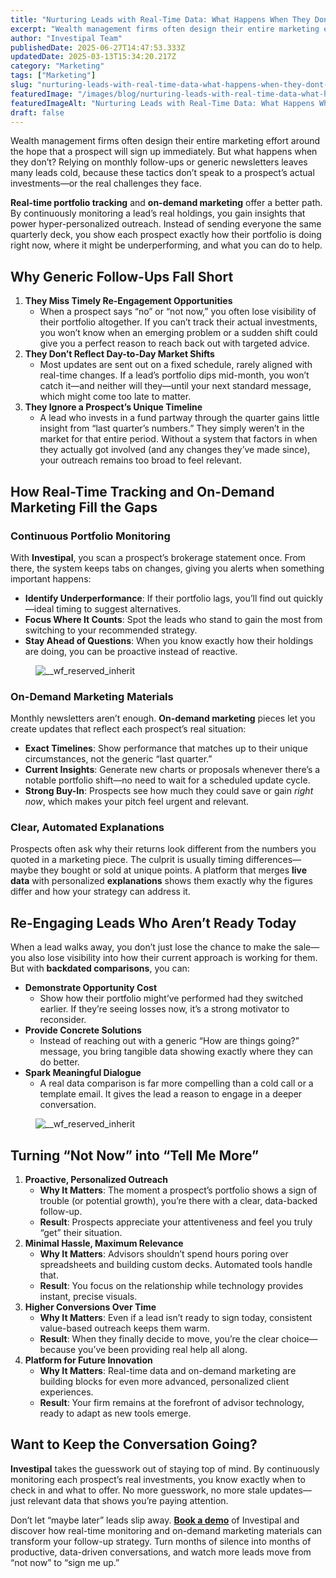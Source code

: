 ```yaml
---
title: "Nurturing Leads with Real-Time Data: What Happens When They Don’t Close Today?"
excerpt: "Wealth management firms often design their entire marketing effort around the hope that a prospect will sign up immediately."
author: "Investipal Team"
publishedDate: 2025-06-27T14:47:53.333Z
updatedDate: 2025-03-13T15:34:20.217Z
category: "Marketing"
tags: ["Marketing"]
slug: "nurturing-leads-with-real-time-data-what-happens-when-they-dont-close-today"
featuredImage: "/images/blog/nurturing-leads-with-real-time-data-what-happens-when-they-dont-close-today__67d2f77d6831d42db1224c4e_Screenshot_202025-03-13_20111904.png"
featuredImageAlt: "Nurturing Leads with Real-Time Data: What Happens When They Don’t Close Today?"
draft: false
---
```

<p id="">Wealth management firms often design their entire marketing effort around the hope that a prospect will sign up immediately. But what happens when they don’t? Relying on monthly follow-ups or generic newsletters leaves many leads cold, because these tactics don’t speak to a prospect’s actual investments—or the real challenges they face.</p><p id=""><strong id="">Real-time portfolio tracking</strong> and <strong id="">on-demand marketing</strong> offer a better path. By continuously monitoring a lead’s real holdings, you gain insights that power hyper-personalized outreach. Instead of sending everyone the same quarterly deck, you show each prospect exactly how their portfolio is doing right now, where it might be underperforming, and what you can do to help.</p><h2 id="">Why Generic Follow-Ups Fall Short</h2><ol id=""><li id=""><strong id="">They Miss Timely Re-Engagement Opportunities</strong><ul id=""><li id="">When a prospect says “no” or “not now,” you often lose visibility of their portfolio altogether. If you can’t track their actual investments, you won’t know when an emerging problem or a sudden shift could give you a perfect reason to reach back out with targeted advice.</li></ul></li><li id=""><strong id="">They Don’t Reflect Day-to-Day Market Shifts</strong><ul id=""><li id="">Most updates are sent out on a fixed schedule, rarely aligned with real-time changes. If a lead’s portfolio dips mid-month, you won’t catch it—and neither will they—until your next standard message, which might come too late to matter.</li></ul></li><li id=""><strong id="">They Ignore a Prospect’s Unique Timeline</strong><ul id=""><li id="">A lead who invests in a fund partway through the quarter gains little insight from “last quarter’s numbers.” They simply weren’t in the market for that entire period. Without a system that factors in when they actually got involved (and any changes they’ve made since), your outreach remains too broad to feel relevant.</li></ul></li></ol><h2 id="">How Real-Time Tracking and On-Demand Marketing Fill the Gaps</h2><h3 id="">Continuous Portfolio Monitoring</h3><p id="">With <strong id="">Investipal</strong>, you scan a prospect’s brokerage statement once. From there, the system keeps tabs on changes, giving you alerts when something important happens:</p><ul id=""><li id=""><strong id="">Identify Underperformance</strong>: If their portfolio lags, you’ll find out quickly—ideal timing to suggest alternatives.</li><li id=""><strong id="">Focus Where It Counts</strong>: Spot the leads who stand to gain the most from switching to your recommended strategy.</li><li id=""><strong id="">Stay Ahead of Questions</strong>: When you know exactly how their holdings are doing, you can be proactive instead of reactive.</li></ul><figure class="w-richtext-figure-type-image w-richtext-align-fullwidth" style="max-width:2844px" data-rt-type="image" data-rt-align="fullwidth" data-rt-max-width="2844px"><div><img src="/images/blog/nurturing-leads-with-real-time-data-what-happens-when-they-dont-close-today__67d2f77d6831d42db1224c4e_Screenshot_202025-03-13_20111904.png" loading="lazy" alt="__wf_reserved_inherit"></div></figure><h3 id="">On-Demand Marketing Materials</h3><p id="">Monthly newsletters aren’t enough. <strong id="">On-demand marketing</strong> pieces let you create updates that reflect each prospect’s real situation:</p><ul id=""><li id=""><strong id="">Exact Timelines</strong>: Show performance that matches up to their unique circumstances, not the generic “last quarter.”</li><li id=""><strong id="">Current Insights</strong>: Generate new charts or proposals whenever there’s a notable portfolio shift—no need to wait for a scheduled update cycle.</li><li id=""><strong id="">Strong Buy-In</strong>: Prospects see how much they could save or gain <em id="">right now</em>, which makes your pitch feel urgent and relevant.</li></ul><h3 id="">Clear, Automated Explanations</h3><p id="">Prospects often ask why their returns look different from the numbers you quoted in a marketing piece. The culprit is usually timing differences—maybe they bought or sold at unique points. A platform that merges <strong id="">live data</strong> with personalized <strong id="">explanations</strong> shows them exactly why the figures differ and how your strategy can address it.</p><h2 id="">Re-Engaging Leads Who Aren’t Ready Today</h2><p id="">When a lead walks away, you don’t just lose the chance to make the sale—you also lose visibility into how their current approach is working for them. But with <strong id="">backdated comparisons</strong>, you can:</p><ul id=""><li id=""><strong id="">Demonstrate Opportunity Cost</strong><ul id=""><li id=""><strong id="">‍</strong>Show how their portfolio might’ve performed had they switched earlier. If they’re seeing losses now, it’s a strong motivator to reconsider.</li></ul></li><li id=""><strong id="">Provide Concrete Solutions</strong><ul id=""><li id=""><strong id="">‍</strong>Instead of reaching out with a generic “How are things going?” message, you bring tangible data showing exactly where they can do better.</li></ul></li><li id=""><strong id="">Spark Meaningful Dialogue</strong><ul id=""><li id=""><strong id="">‍</strong>A real data comparison is far more compelling than a cold call or a template email. It gives the lead a reason to engage in a deeper conversation.</li></ul></li></ul><figure class="w-richtext-figure-type-image w-richtext-align-fullwidth" style="max-width:2841px" data-rt-type="image" data-rt-align="fullwidth" data-rt-max-width="2841px"><div><img src="/images/blog/nurturing-leads-with-real-time-data-what-happens-when-they-dont-close-today__67d2f74ac504f9491e6294f7_Screenshot_202025-03-13_20111643.png" loading="lazy" alt="__wf_reserved_inherit"></div></figure><h2 id="">Turning “Not Now” into “Tell Me More”</h2><ol id=""><li id=""><strong id="">Proactive, Personalized Outreach</strong><ul id=""><li id=""><strong id="">Why It Matters</strong>: The moment a prospect’s portfolio shows a sign of trouble (or potential growth), you’re there with a clear, data-backed follow-up.</li><li id=""><strong id="">Result</strong>: Prospects appreciate your attentiveness and feel you truly “get” their situation.</li></ul></li><li id=""><strong id="">Minimal Hassle, Maximum Relevance</strong><ul id=""><li id=""><strong id="">Why It Matters</strong>: Advisors shouldn’t spend hours poring over spreadsheets and building custom decks. Automated tools handle that.</li><li id=""><strong id="">Result</strong>: You focus on the relationship while technology provides instant, precise visuals.</li></ul></li><li id=""><strong id="">Higher Conversions Over Time</strong><ul id=""><li id=""><strong id="">Why It Matters</strong>: Even if a lead isn’t ready to sign today, consistent value-based outreach keeps them warm.</li><li id=""><strong id="">Result</strong>: When they finally decide to move, you’re the clear choice—because you’ve been providing real help all along.</li></ul></li><li id=""><strong id="">Platform for Future Innovation</strong><ul id=""><li id=""><strong id="">Why It Matters</strong>: Real-time data and on-demand marketing are building blocks for even more advanced, personalized client experiences.</li><li id=""><strong id="">Result</strong>: Your firm remains at the forefront of advisor technology, ready to adapt as new tools emerge.</li></ul></li></ol><h2 id="">Want to Keep the Conversation Going?</h2><p id=""><strong id="">Investipal</strong> takes the guesswork out of staying top of mind. By continuously monitoring each prospect’s real investments, you know exactly when to check in and what to offer. No more guesswork, no more stale updates—just relevant data that shows you’re paying attention.</p><p id="">Don’t let “maybe later” leads slip away. <a href="/book-a-demo" id=""><strong id="">Book a demo</strong></a> of Investipal and discover how real-time monitoring and on-demand marketing materials can transform your follow-up strategy. Turn months of silence into months of productive, data-driven conversations, and watch more leads move from “not now” to “sign me up.”</p>